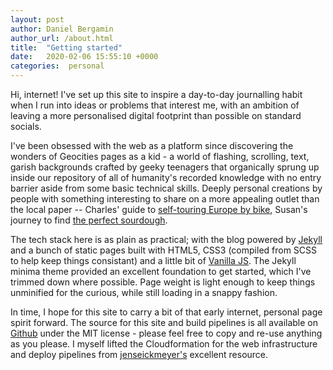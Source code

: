 ```yaml
---
layout: post
author: Daniel Bergamin
author_url: /about.html
title:  "Getting started"
date:   2020-02-06 15:55:10 +0000
categories:  personal
---
```

Hi, internet! I've set up this site to inspire a day-to-day journalling habit when I run into ideas or problems that interest me, with an ambition of leaving a more personalised digital footprint than possible on standard socials. 

I've been obsessed with the web as a platform since discovering the wonders of Geocities pages as a kid - a world of flashing, scrolling, text, garish backgrounds crafted by geeky teenagers that organically sprung up inside our repository of all of humanity's recorded knowledge with no entry barrier aside from some basic technical skills. Deeply personal creations by people with something interesting to share on a more appealing outlet than the local paper -- Charles' guide to [self-touring Europe by bike][euro-bike-touring], Susan's journey to find [the perfect sourdough][susans-sourdough].

The tech stack here is as plain as practical; with the blog powered by [Jekyll][jekyll-gh] and a bunch of static pages built with HTML5, CSS3 (compiled from SCSS to help keep things consistant) and a little bit of [Vanilla JS][vanilla-js]. The Jekyll minima theme provided an excellent foundation to get started, which I've trimmed down where possible. Page weight is light enough to keep things unminified for the curious, while still loading in a snappy fashion.

In time, I hope for this site to carry a bit of that early internet, personal page spirit forward. The source for this site and build pipelines is all available on [Github][github-dbergamin-personal-site] under the MIT license - please feel free to copy and re-use anything as you please. I myself lifted the Cloudformation for the web infrastructure and deploy pipelines from [jenseickmeyer's][jenseickmeyer] excellent resource.

[euro-bike-touring]:              https://www.sheldonbrown.com/euhansen.html
[susans-sourdough]:               http://www.wildyeastblog.com/what-its-about/
[jekyll-gh]:                      https://github.com/jekyll/jekyll
[vanilla-js]:                     http://vanilla-js.com/
[github-dbergamin-personal-site]: https://github.com/dbergamin/dbergamin-personal-site
[jenseickmeyer]:                  https://github.com/jenseickmeyer/cloudformation-templates